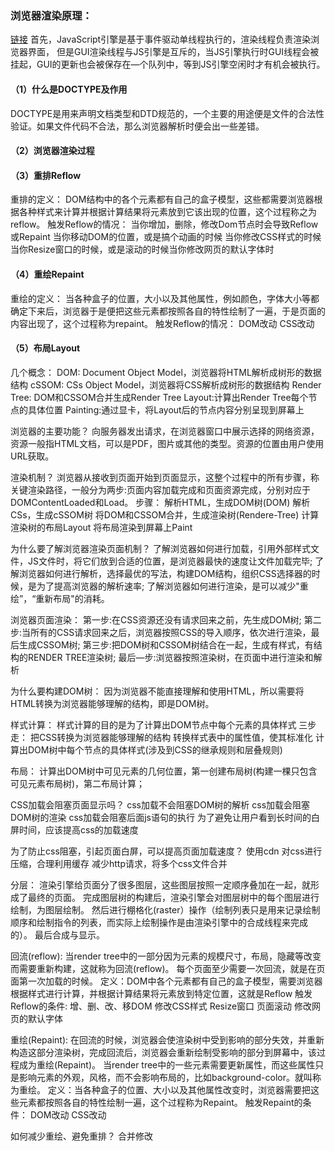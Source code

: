 ### 浏览器渲染原理：
[链接](https://segmentfault.com/a/1190000038468748#shareToWeibo)
首先，JavaScript引擎是基于事件驱动单线程执行的，渲染线程负责渲染浏览器界面，
但是GUI渲染线程与JS引擎是互斥的，当JS引擎执行时GUI线程会被挂起，GUI的更新也会被保存在—个队列中，等到JS引擎空闲时才有机会被执行。

#### （1）什么是DOCTYPE及作用
DOCTYPE是用来声明文档类型和DTD规范的，一个主要的用途便是文件的合法性验证。如果文件代码不合法，那么浏览器解析时便会出一些差错。

#### （2）浏览器渲染过程

#### （3）重排Reflow
重排的定义：
  DOM结构中的各个元素都有自己的盒子模型，这些都需要浏览器根据各种样式来计算并根据计算结果将元素放到它该出现的位置，这个过程称之为reflow。
触发Reflow的情况：
  当你增加，删除，修改Dom节点时会导致Reflow或Repaint
  当你移动DOM的位置，或是搞个动画的时候
  当你修改CSS样式的时候
  当你Resize窗口的时候，或是滚动的时候当你修改网页的默认字体时

#### （4）重绘Repaint
重绘的定义：
  当各种盒子的位置，大小以及其他属性，例如颜色，字体大小等都确定下来后，浏览器于是便把这些元素都按照各自的特性绘制了一遍，于是页面的内容出现了，这个过程称为repaint。
触发Reflow的情况：
  DOM改动
  CSS改动

#### （5）布局Layout

几个概念：
  DOM: Document Object Model，浏览器将HTML解析成树形的数据结构
  cSSOM: CSs Object Model，浏览器将CSS解析成树形的数据结构
  Render Tree: DOM和CSSOM合并生成Render Tree
  Layout:计算出Render Tree每个节点的具体位置
  Painting:通过显卡，将Layout后的节点内容分别呈现到屏幕上

浏览器的主要功能？
  向服务器发出请求，在浏览器窗口中展示选择的网络资源，资源一般指HTML文档，可以是PDF，图片或其他的类型。资源的位置由用户使用URL获取。

渲染机制？
  浏览器从接收到页面开始到页面显示，这整个过程中的所有步骤，称关键渲染路径，一般分为两步:页面内容加载完成和页面资源完成，分别对应于DOMContentLoaded和Load。
  步骤：
    解析HTML，生成DOM树(DOM)
    解析CSs，生成cSSOM树
    将DOM和CSSOM合并，生成渲染树(Rendere-Tree)
    计算渲染树的布局Layout
    将布局渲染到屏幕上Paint

为什么要了解浏览器渲染页面机制？
  了解浏览器如何进行加载，引用外部样式文件，JS文件时，将它们放到合适的位置，是浏览器最快的速度让文件加载完毕;
  了解浏览器如何进行解析，选择最优的写法，构建DOM结构，组织CSS选择器的时候，是为了提高浏览器的解析速率;
  了解浏览器如何进行渲染，是可以减少"重绘”，“重新布局"的消耗。

浏览器页面渲染：
  第一步:在CSS资源还没有请求回来之前，先生成DOM树;
  第二步:当所有的CSS请求回来之后，浏览器按照CSS的导入顺序，依次进行渲染，最后生成CSSOM树;
  第三步:把DOM树和CSSOM树结合在一起，生成有样式，有结构的RENDER TREE渲染树;
  最后—步:浏览器按照渲染树，在页面中进行渲染和解析

为什么要构建DOM树：
  因为浏览器不能直接理解和使用HTML，所以需要将HTML转换为浏览器能够理解的结构，即是DOM树。

样式计算：
  样式计算的目的是为了计算出DOM节点中每个元素的具体样式
  三步走：
    把CSS转换为浏览器能够理解的结构
    转换样式表中的属性值，使其标准化
    计算出DOM树中每个节点的具体样式(涉及到CSS的继承规则和层叠规则)

布局：
  计算出DOM树中可见元素的几何位置，第一创建布局树(构建一棵只包含可见元素布局树)，第二布局计算；

CSS加载会阻塞页面显示吗？
  css加载不会阻塞DOM树的解析
  css加载会阻塞DOM树的渲染
  css加载会阻塞后面js语句的执行
  为了避免让用户看到长时间的白屏时间，应该提高css的加载速度

为了防止css阻塞，引起页面白屏，可以提高页面加载速度？
  使用cdn
  对css进行压缩，合理利用缓存
  减少http请求，将多个css文件合并

分层：
  渲染引擎给页面分了很多图层，这些图层按照一定顺序叠加在一起，就形成了最终的页面。
  完成图层树的构建后，渲染引擎会对图层树中的每个图层进行绘制，为图层绘制。
  然后进行棚格化(raster）操作（绘制列表只是用来记录绘制顺序和绘制指令的列表，而实际上绘制操作是由渲染引擎中的合成线程来完成的）。
  最后合成与显示。

回流(reflow):
  当render tree中的一部分因为元素的规模尺寸，布局，隐藏等改变而需要重新构建，这就称为回流(reflow)。
  每个页面至少需要一次回流，就是在页面第一次加载的时候。
  定义：DOM中各个元素都有自己的盒子模型，需要浏览器根据样式进行计算，并根据计算结果将元素放到特定位置，这就是Reflow
  触发Reflow的条件:
    增、删、改、移DOM
    修改CSS样式
    Resize窗口
    页面滚动
    修改网页的默认字体

重绘(Repaint):
  在回流的时候，浏览器会使渲染树中受到影响的部分失效，并重新构造这部分渲染树，完成回流后，浏览器会重新绘制受影响的部分到屏幕中，该过程成为重绘(Repaint)。
  当render tree中的一些元素需要更新属性，而这些属性只是影响元素的外观，风格，而不会影响布局的，比如background-color。就叫称为重绘。
  定义：当各种盒子的位置、大小以及其他属性改变时，浏览器需要把这些元素都按照各自的特性绘制一遍，这个过程称为Repaint。
  触发Repaint的条件：
    DOM改动
    CSS改动

如何减少重绘、避免重排？  合并修改




